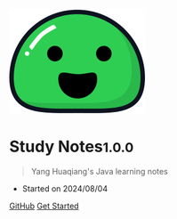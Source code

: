 <img src="_media/icon.svg" alt="logo" style="border: none; box-shadow: none; width: auto; height: auto;">

# Study Notes<small>1.0.0</small>

> Yang Huaqiang's Java learning notes

- Started on 2024/08/04

[GitHub](https://github.com/y10111/y10111.github.io.git)
[Get Started](#study-notes)
